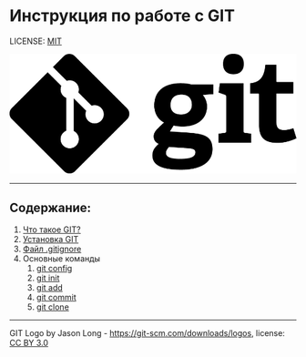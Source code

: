 # Инструкция по работе с GIT

LICENSE: [MIT](license.md)

![Тут должен быть лого, но он не загрузился :(](Img\Git-Logo-Black.png)

---

## Содержание:
1. [Что такое GIT?](Pages\about.md)
2. [Установка GIT](Pages\install.md)
3. [Файл .gitignore](Pages\ignore.md)
4. Основные команды
   1. [git config](Pages\config.md)
   2. [git init](Pages\init.md)
   3. [git add](Pages\add.md)
   4. [git commit](Pages\commit.md)
   5. [git clone](Pages\clone.md)

---

GIT Logo by Jason Long - https://git-scm.com/downloads/logos, license: [CC BY 3.0](https://creativecommons.org/licenses/by/3.0/)